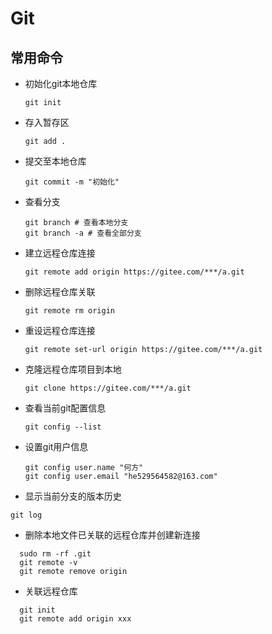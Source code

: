 # Git
## 常用命令

- 初始化git本地仓库

  ~~~shell
  git init
  ~~~

- 存入暂存区

  ~~~shell
  git add .
  ~~~

- 提交至本地仓库

  ~~~shell
  git commit -m "初始化"
  ~~~

- 查看分支

  ~~~shell
  git branch # 查看本地分支
  git branch -a # 查看全部分支
  ~~~

- 建立远程仓库连接

  ~~~shell
  git remote add origin https://gitee.com/***/a.git
  ~~~

- 删除远程仓库关联

  ~~~shell
  git remote rm origin
  ~~~

- 重设远程仓库连接

  ~~~shell
  git remote set-url origin https://gitee.com/***/a.git
  ~~~

- 克隆远程仓库项目到本地

  ~~~shell
  git clone https://gitee.com/***/a.git
  ~~~

- 查看当前git配置信息

  ~~~shell
  git config --list
  ~~~

- 设置git用户信息

  ~~~shell
  git config user.name "何方"
  git config user.email "he529564582@163.com"
  ~~~

-  显示当前分支的版本历史

  ~~~shell
  git log
  ~~~

-  删除本地文件已关联的远程仓库并创建新连接

  ~~~shell
    sudo rm -rf .git 
    git remote -v
    git remote remove origin
  ~~~

-  关联远程仓库

  ~~~shell
    git init
    git remote add origin xxx
  ~~~